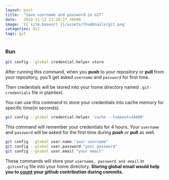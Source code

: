 ```yaml
---
layout: post
title:  "Save username and password in GIT"
date:   2019-11-13 23:28:27 +0600
image: '{{ site.baseurl }}/assets/thumbnails/git.png'
categories: Git
tags: git
---
```


<!-- <div align="center">
    <img src="https://img.icons8.com/color/100/000000/git.png">
</div> -->

### Run

```bash
git config --global credential.helper store
```

After running this command, when you **push** to your repository or **pull** from your repository, you'll get asked `username` and `password` for first time.

Then credentials will be stored into your home directory named `.git-credentials` file in plaintext.

You can use this command to store your credentials into cache memory for specific time(in seconds).

```bash
git config --global credential.helper 'cache --timeout=14400'
```

This command will remember your credentials for 4 hours. Your `username` and `password` will be asked for the first time during **push** or **pull** as well.

```bash
git config --global user.name "your username"
git config --global user.password "your password"
git config --global user.email "your email"
```

These commands will store your `username, password and email` in `.gitconfig` file into your home directory.
**Storing global email would help you to [count](https://help.github.com/en/github/setting-up-and-managing-your-github-profile/why-are-my-contributions-not-showing-up-on-my-profile#contributions-that-are-counted) your github contribution during commits.**
